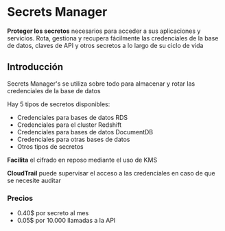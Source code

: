 # Secrets Manager

**Proteger los secretos** necesarios para acceder a sus
aplicaciones y servicios. Rota, gestiona y recupera fácilmente
las credenciales de la base de datos, claves de API y
otros secretos a lo largo de su ciclo de vida

## Introducción

Secrets Manager's se utiliza sobre todo para almacenar y
rotar las credenciales de la base de datos

Hay 5 tipos de secretos disponibles:

- Credenciales para bases de datos RDS
- Credenciales para el cluster Redshift
- Credenciales para bases de datos DocumentDB
- Credenciales para otras bases de datos
- Otros tipos de secretos

**Facilita** el cifrado en reposo mediante el uso de KMS

**CloudTrail** puede supervisar el acceso a las credenciales
en caso de que se necesite auditar

### Precios

- 0.40$ por secreto al mes
- 0.05$ por 10.000 llamadas a la API

<style>
.text-red {
  color: red;
}
</style>
